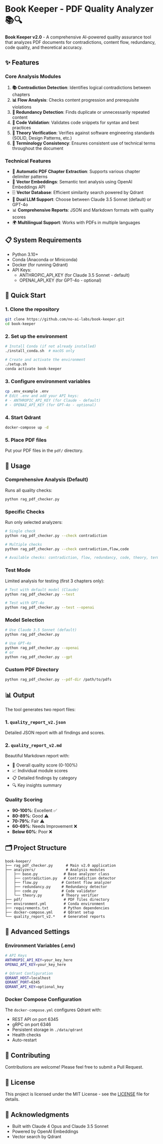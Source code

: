 # Book Keeper - PDF Quality Analyzer 📚🔍

**Book Keeper v2.0** - A comprehensive AI-powered quality assurance tool that analyzes PDF documents for contradictions, content flow, redundancy, code quality, and theoretical accuracy.

## ✨ Features

### Core Analysis Modules

1. **📚 Contradiction Detection**: Identifies logical contradictions between chapters
2. **📊 Flow Analysis**: Checks content progression and prerequisite violations  
3. **🔁 Redundancy Detection**: Finds duplicate or unnecessarily repeated content
4. **🐛 Code Validation**: Validates code snippets for syntax and best practices
5. **📖 Theory Verification**: Verifies against software engineering standards (SOLID, Design Patterns, etc.)
6. **📝 Terminology Consistency**: Ensures consistent use of technical terms throughout the document

### Technical Features

- 📄 **Automatic PDF Chapter Extraction**: Supports various chapter delimiter patterns
- 🧠 **Vector Embeddings**: Semantic text analysis using OpenAI Embeddings API
- 🗄️ **Vector Database**: Efficient similarity search powered by Qdrant
- 🤖 **Dual LLM Support**: Choose between Claude 3.5 Sonnet (default) or GPT-4o
- 📊 **Comprehensive Reports**: JSON and Markdown formats with quality scores
- 🌍 **Multilingual Support**: Works with PDFs in multiple languages

## 📋 System Requirements

- Python 3.10+
- Conda (Anaconda or Miniconda)
- Docker (for running Qdrant)
- API Keys:
  - ANTHROPIC_API_KEY (for Claude 3.5 Sonnet - default)
  - OPENAI_API_KEY (for GPT-4o - optional)

## 🚀 Quick Start

### 1. Clone the repository
```bash
git clone https://github.com/no-ai-labs/book-keeper.git
cd book-keeper
```

### 2. Set up the environment
```bash
# Install Conda (if not already installed)
./install_conda.sh  # macOS only

# Create and activate the environment
./setup.sh
conda activate book-keeper
```

### 3. Configure environment variables
```bash
cp .env_example .env
# Edit .env and add your API keys:
# - ANTHROPIC_API_KEY (for Claude - default)
# - OPENAI_API_KEY (for GPT-4o - optional)
```

### 4. Start Qdrant
```bash
docker-compose up -d
```

### 5. Place PDF files
Put your PDF files in the `pdf/` directory.

## 📖 Usage

### Comprehensive Analysis (Default)
Runs all quality checks:

```bash
python rag_pdf_checker.py
```

### Specific Checks
Run only selected analyzers:

```bash
# Single check
python rag_pdf_checker.py --check contradiction

# Multiple checks
python rag_pdf_checker.py --check contradiction,flow,code

# Available checks: contradiction, flow, redundancy, code, theory, terminology
```

### Test Mode
Limited analysis for testing (first 3 chapters only):

```bash
# Test with default model (Claude)
python rag_pdf_checker.py --test

# Test with GPT-4o
python rag_pdf_checker.py --test --openai
```

### Model Selection
```bash
# Use Claude 3.5 Sonnet (default)
python rag_pdf_checker.py

# Use GPT-4o
python rag_pdf_checker.py --openai
# or
python rag_pdf_checker.py --gpt
```

### Custom PDF Directory
```bash
python rag_pdf_checker.py --pdf-dir /path/to/pdfs
```

## 📊 Output

The tool generates two report files:

### 1. `quality_report_v2.json`
Detailed JSON report with all findings and scores.

### 2. `quality_report_v2.md`
Beautiful Markdown report with:
- 🎯 Overall quality score (0-100%)
- 📈 Individual module scores
- 📋 Detailed findings by category
- 🔍 Key insights summary

### Quality Scoring

- **90-100%**: Excellent ✅
- **80-89%**: Good ⚠️
- **70-79%**: Fair ⚠️
- **60-69%**: Needs Improvement ❌
- **Below 60%**: Poor ❌

## 🗂️ Project Structure

```
book-keeper/
├── rag_pdf_checker.py      # Main v2.0 application
├── analyzers/              # Analysis modules
│   ├── base.py            # Base analyzer class
│   ├── contradiction.py   # Contradiction detector
│   ├── flow.py           # Content flow analyzer
│   ├── redundancy.py     # Redundancy detector
│   ├── code.py           # Code validator
│   └── theory.py         # Theory verifier
├── pdf/                   # PDF files directory
├── environment.yml        # Conda environment
├── requirements.txt       # Python dependencies
├── docker-compose.yml     # Qdrant setup
└── quality_report_v2.*    # Generated reports
```

## 🔧 Advanced Settings

### Environment Variables (.env)
```bash
# API Keys
ANTHROPIC_API_KEY=your_key_here
OPENAI_API_KEY=your_key_here

# Qdrant Configuration
QDRANT_HOST=localhost
QDRANT_PORT=6345
QDRANT_API_KEY=optional_key
```

### Docker Compose Configuration
The `docker-compose.yml` configures Qdrant with:
- REST API on port 6345
- gRPC on port 6346
- Persistent storage in `./data/qdrant`
- Health checks
- Auto-restart

## 🤝 Contributing

Contributions are welcome! Please feel free to submit a Pull Request.

## 📜 License

This project is licensed under the MIT License - see the [LICENSE](LICENSE) file for details.

## 🙏 Acknowledgments

- Built with Claude 4 Opus and Claude 3.5 Sonnet
- Powered by OpenAI Embeddings
- Vector search by Qdrant 